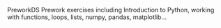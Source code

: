 PreworkDS
Prework exercises including Introduction to Python, working with functions, loops, lists, numpy, pandas, matplotlib...
